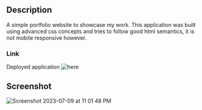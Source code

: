 ## Description

A simple portfolio website to showcase my work. This application was built using advanced css concepts and tries to follow good html semantics, it is not mobile responsive however.

### Link

Deployed application ![here](https://omarx.github.io/Portfolio_Adv_Css) 


## Screenshot
![Screenshot 2023-07-09 at 11 01 48 PM](https://github.com/omarx/Portfolio_Adv_Css/assets/4944767/f91ce0c4-cce6-4b16-b64b-0a41d15df3f8)
